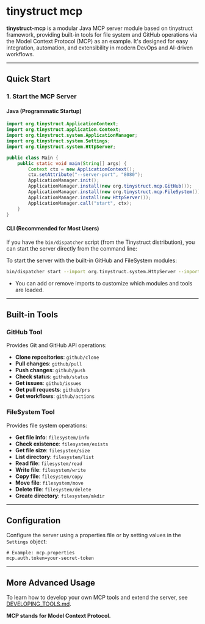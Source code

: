 ﻿# tinystruct mcp

**tinystruct-mcp** is a modular Java MCP server module based on tinystruct framework, providing built-in tools for file system and GitHub operations via the Model Context Protocol (MCP) as an example. It's designed for easy integration, automation, and extensibility in modern DevOps and AI-driven workflows.

---

## Quick Start

### 1. Start the MCP Server

#### Java (Programmatic Startup)

```java
import org.tinystruct.ApplicationContext;
import org.tinystruct.application.Context;
import org.tinystruct.system.ApplicationManager;
import org.tinystruct.system.Settings;
import org.tinystruct.system.HttpServer;

public class Main {
    public static void main(String[] args) {
        Context ctx = new ApplicationContext();
        ctx.setAttribute("--server-port", "8080");
        ApplicationManager.init();
        ApplicationManager.install(new org.tinystruct.mcp.GitHub());
        ApplicationManager.install(new org.tinystruct.mcp.FileSystem());
        ApplicationManager.install(new HttpServer());
        ApplicationManager.call("start", ctx);
    }
}
```

#### CLI (Recommended for Most Users)

If you have the `bin/dispatcher` script (from the Tinystruct distribution), you can start the server directly from the command line:

To start the server with the built-in GitHub and FileSystem modules:
```sh
bin/dispatcher start --import org.tinystruct.system.HttpServer --import org.tinystruct.mcp.GitHub --import org.tinystruct.mcp.FileSystem --server-port 777 
```
- You can add or remove imports to customize which modules and tools are loaded.

---

## Built-in Tools

### GitHub Tool
Provides Git and GitHub API operations:
- **Clone repositories**: `github/clone`
- **Pull changes**: `github/pull` 
- **Push changes**: `github/push`
- **Check status**: `github/status`
- **Get issues**: `github/issues`
- **Get pull requests**: `github/prs`
- **Get workflows**: `github/actions`

### FileSystem Tool
Provides file system operations:
- **Get file info**: `filesystem/info`
- **Check existence**: `filesystem/exists`
- **Get file size**: `filesystem/size`
- **List directory**: `filesystem/list`
- **Read file**: `filesystem/read`
- **Write file**: `filesystem/write`
- **Copy file**: `filesystem/copy`
- **Move file**: `filesystem/move`
- **Delete file**: `filesystem/delete`
- **Create directory**: `filesystem/mkdir`

---

## Configuration

Configure the server using a properties file or by setting values in the `Settings` object:

```properties
# Example: mcp.properties
mcp.auth.token=your-secret-token
```

---

## More Advanced Usage

To learn how to develop your own MCP tools and extend the server, see [DEVELOPING_TOOLS.md](DEVELOPING_TOOLS.md).


**MCP stands for Model Context Protocol.**


